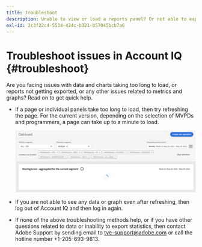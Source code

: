```yaml
---
title: Troubleshoot
description: Unable to view or load a reports panel? Or not able to export a report? Understand how to solve the commonly encountered issues in the product.
exl-id: 2c3f22c4-5534-424c-b321-b57045bcb7a6
---
```

# Troubleshoot issues in Account IQ {#troubleshoot}

Are you facing issues with data and charts taking too long to load, or reports not getting exported, or any other issues related to metrics and graphs? Read on to get quick help.

* If a page or individual panels take too long to load, then try refreshing the page. For the current version, depending on the selection of MVPDs and programmers, a page can take up to a minute to load.

  ![](assets/troubleshoot.png)

* If you are not able to see any data or graph even after refreshing, then log out of Account IQ and then log in again.

* If none of the above troubleshooting methods help, or if you have other questions related to data or inability to export statistics, then contact Adobe Support by sending email to tve-support@adobe.com or call the hotline number +1-205-693-9813.
